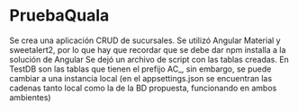 # PruebaQuala

Se crea una aplicación CRUD de sucursales.
Se utilizó Angular Material y sweetalert2, por lo que hay que recordar que se debe dar npm installa a la solución de Angular
Se dejó un archivo de script con las tablas creadas. En TestDB son las tablas que tienen el prefijo AC_, sin embargo, se puede cambiar a una instancia local (en el appsettings.json se encuentran las cadenas tanto local como la de la BD propuesta, funcionando en ambos ambientes)
